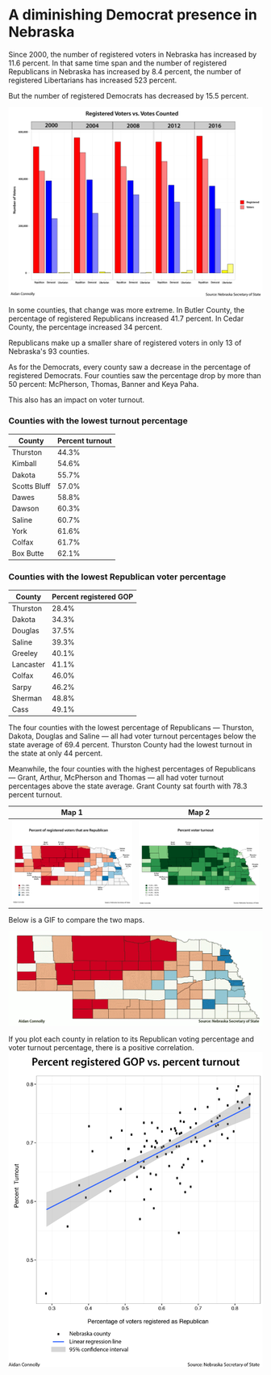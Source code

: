 # A diminishing Democrat presence in Nebraska

Since 2000, the number of registered voters in Nebraska has increased by 11.6 percent. In that same time span and the number of registered Republicans in Nebraska has increased by 8.4 percent, the number of registered Libertarians has increased 523 percent. 

But the number of registered Democrats has decreased by 15.5 percent.

![Turnout Graph](Images/TurnoutGraph.png)

In some counties, that change was more extreme. In Butler County, the percentage of registered Republicans increased 41.7 percent. In Cedar County, the percentage increased 34 percent.

Republicans make up a smaller share of registered voters in only 13 of Nebraska's 93 counties.

As for the Democrats, every county saw a decrease in the percentage of registered Democrats. Four counties saw the percentage drop by more than 50 percent: McPherson, Thomas, Banner and Keya Paha.

This also has an impact on voter turnout.

### Counties with the lowest turnout percentage

County       | Percent turnout
------------ | ---------------
Thurston     | 44.3%
Kimball      | 54.6%
Dakota       | 55.7%
Scotts Bluff | 57.0%
Dawes        | 58.8%
Dawson       | 60.3%
Saline       | 60.7%
York         | 61.6%
Colfax       | 61.7%
Box Butte    | 62.1%

### Counties with the lowest Republican voter percentage

County    | Percent registered GOP
--------- | ----------------------
Thurston  | 28.4%
Dakota    | 34.3%
Douglas   | 37.5%
Saline    | 39.3%
Greeley   | 40.1%
Lancaster | 41.1%
Colfax    | 46.0%
Sarpy     | 46.2%
Sherman   | 48.8%
Cass      | 49.1%


The four counties with the lowest percentage of Republicans — Thurston, Dakota, Douglas and Saline — all had voter turnout percentages below the state average of 69.4 percent. Thurston County had the lowest turnout in the state at only 44 percent.

Meanwhile, the four counties with the highest percentages of Republicans — Grant, Arthur, McPherson and Thomas — all had voter turnout percentages above the state average. Grant County sat fourth with 78.3 percent turnout.

Map 1 | Map 2 
------------- | -------------
![GOP Map](Images/GOPMap.png) | ![Turnout Map](Images/TurnoutMap.png)

Below is a GIF to compare the two maps. 

![Map Gif](Images/Data.gif)

 

If you plot each county in relation to its Republican voting percentage and voter turnout percentage, there is a positive correlation. 
![Scatter](Images/Scatter.png)


